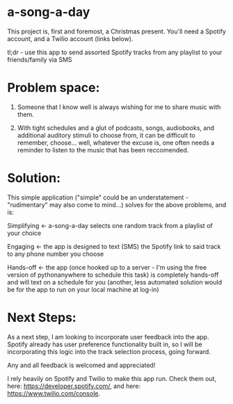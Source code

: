 # a-song-a-day

This project is, first and foremost, a Christmas present. You'll need a Spotify account, and a Twilio account (links below).

tl;dr - use this app to send assorted Spotify tracks from any playlist to your friends/family via SMS

# Problem space: 

1) Someone that I know well is always wishing for me to share music with them.

2) With tight schedules and a glut of podcasts, songs, audiobooks, and additional auditory stimuli to choose from,
   it can be difficult to remember, choose... 
   well, whatever the excuse is, one often needs a reminder to listen to the music that has been reccomended.

# Solution:

This simple application ("simple" could be an understatement - "rudimentary" may also come to mind...) solves for the above problems, and is:

Simplifying <- a-song-a-day selects one random track from a playlist of your choice

Engaging <- the app is designed to text (SMS) the Spotify link to said track to any phone number you choose 

Hands-off <- the app (once hooked up to a server - I'm using the free version of pythonanywhere to schedule this task) is completely hands-off and will text on a schedule for you (another, less automated solution would be for the app to run on your local machine at log-in)

# Next Steps:

As a next step, I am looking to incorporate user feedback into the app. Spotify already has user preference functionality built in, so I will be incorporating this logic into the track selection process, going forward.


Any and all feedback is welcomed and appreciated!

I rely heavily on Spotify and Twilio to make this app run. Check them out, here: https://developer.spotify.com/, and here: https://www.twilio.com/console.
